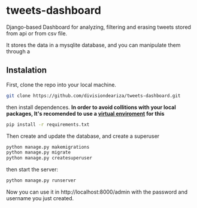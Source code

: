 # tweets-dashboard
Django-based Dashboard for analyzing, filtering and erasing tweets stored from api or from csv file.

It stores the data in a mysqlite database, and you can manipulate them through a

## Instalation
First, clone the repo into your local machine.

```bash
git clone https://github.com/divisiondeariza/tweets-dashboard.git
```
then install dependences. **In order to avoid collitions with your local packages, It's recomended to use a [virtual enviroment](https://virtualenv.pypa.io/en/stable/userguide/) for this**

```bash
pip install -r requirements.txt
```

Then create and update the database, and create a superuser
```bash
python manage.py makemigrations
python manage.py migrate
python manage.py createsuperuser
```

then start the server:

```bash
python manage.py runserver
```
Now you can use it in http://localhost:8000/admin with the password and username you just created.
